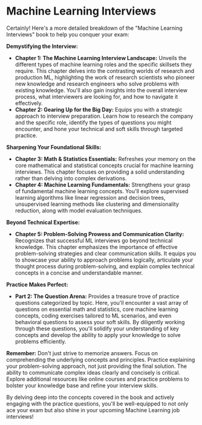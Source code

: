 # Machine Learning Interviews

Certainly! Here's a more detailed breakdown of the "Machine Learning Interviews" book to help you conquer your exam:

**Demystifying the Interview:**

* **Chapter 1: The Machine Learning Interview Landscape:** Unveils the different types of machine learning roles and the specific skillsets they require. This chapter delves into the contrasting worlds of research and production ML, highlighting the work of research scientists who pioneer new knowledge and research engineers who solve problems with existing knowledge. You'll also gain insights into the overall interview process, what interviewers are looking for, and how to navigate it effectively.
* **Chapter 2: Gearing Up for the Big Day:** Equips you with a strategic approach to interview preparation. Learn how to research the company and the specific role, identify the types of questions you might encounter, and hone your technical and soft skills through targeted practice.

**Sharpening Your Foundational Skills:**

* **Chapter 3: Math & Statistics Essentials:** Refreshes your memory on the core mathematical and statistical concepts crucial for machine learning interviews. This chapter focuses on providing a solid understanding rather than delving into complex derivations.
* **Chapter 4: Machine Learning Fundamentals:** Strengthens your grasp of fundamental machine learning concepts. You'll explore supervised learning algorithms like linear regression and decision trees, unsupervised learning methods like clustering and dimensionality reduction, along with model evaluation techniques.

**Beyond Technical Expertise:**

* **Chapter 5: Problem-Solving Prowess and Communication Clarity:** Recognizes that successful ML interviews go beyond technical knowledge. This chapter emphasizes the importance of effective problem-solving strategies and clear communication skills. It equips you to showcase your ability to approach problems logically, articulate your thought process during problem-solving, and explain complex technical concepts in a concise and understandable manner.

**Practice Makes Perfect:**

* **Part 2: The Question Arena:** Provides a treasure trove of practice questions categorized by topic. Here, you'll encounter a vast array of questions on essential math and statistics, core machine learning concepts, coding exercises tailored to ML scenarios, and even behavioral questions to assess your soft skills. By diligently working through these questions, you'll solidify your understanding of key concepts and develop the ability to apply your knowledge to solve problems efficiently.

**Remember:** Don't just strive to memorize answers. Focus on comprehending the underlying concepts and principles. Practice explaining your problem-solving approach, not just providing the final solution. The ability to communicate complex ideas clearly and concisely is critical. Explore additional resources like online courses and practice problems to bolster your knowledge base and refine your interview skills.

By delving deep into the concepts covered in the book and actively engaging with the practice questions, you'll be well-equipped to not only ace your exam but also shine in your upcoming Machine Learning job interviews!
